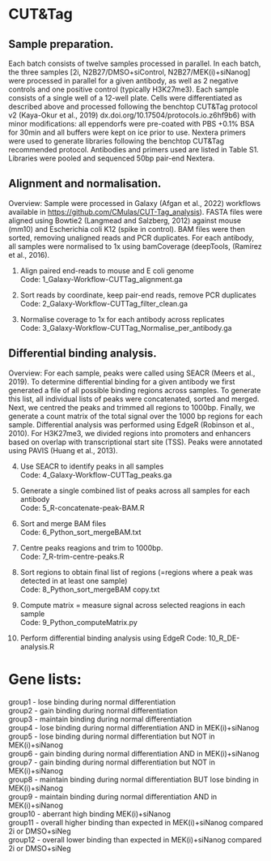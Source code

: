 # CUT&Tag
## Sample preparation.
Each batch consists of twelve samples processed in parallel. In each batch, the three samples [2i, N2B27/DMSO+siControl, N2B27/MEK(i)+siNanog] were processed in parallel for a given antibody, as well as 2 negative controls and one positive control (typically H3K27me3). Each sample consists of a single well of a 12-well plate. Cells were differentiated as described above and processed following the benchtop CUT&Tag protocol v2 (Kaya-Okur et al., 2019) dx.doi.org/10.17504/protocols.io.z6hf9b6) with minor modifications: all eppendorfs were pre-coated with PBS +0.1% BSA for 30min and all buffers were kept on ice prior to use. Nextera primers were used to generate libraries following the benchtop CUT&Tag recommended protocol. Antibodies and primers used are listed in Table S1. Libraries were pooled and sequenced 50bp pair-end Nextera.  

## Alignment and normalisation. 
Overview: Sample were processed in Galaxy (Afgan et al., 2022) workflows available in https://github.com/CMulas/CUT-Tag_analysis). FASTA files were aligned using Bowtie2 (Langmead and Salzberg, 2012) against mouse (mm10) and Escherichia coli K12 (spike in control). BAM files were then sorted, removing unaligned reads and PCR duplicates. For each antibody, all samples were normalised to 1x using bamCoverage (deepTools, (Ramírez et al., 2016).   

1) Align paired end-reads to mouse and E coli genome  
Code: 1_Galaxy-Workflow-CUTTag_alignment.ga  

2) Sort reads by coordinate, keep pair-end reads, remove PCR duplicates  
Code: 2_Galaxy-Workflow-CUTTag_filter_clean.ga  

3) Normalise coverage to 1x for each antibody across replicates  
Code: 3_Galaxy-Workflow-CUTTag_Normalise_per_antibody.ga  

## Differential binding analysis.  
Overview: For each sample, peaks were called using SEACR (Meers et al., 2019). To determine differential binding for a given antibody we first generated a file of all possible binding regions across samples. To generate this list, all individual lists of peaks were concatenated, sorted and merged. Next, we centred the peaks and trimmed all regions to 1000bp. Finally, we generate a count matrix of the total signal over the 1000 bp regions for each sample. Differential analysis was performed using EdgeR (Robinson et al., 2010). For H3K27me3, we divided regions into promoters and enhancers based on overlap with transcriptional start site (TSS). Peaks were annotated using PAVIS (Huang et al., 2013).   

4) Use SEACR to identify peaks in all samples  
Code: 4_Galaxy-Workflow-CUTTag_peaks.ga  

5) Generate a single combined list of peaks across all samples for each antibody  
Code: 5_R-concatenate-peak-BAM.R  

6) Sort and merge BAM files   
Code: 6_Python_sort_mergeBAM.txt  

7) Centre peaks reagions and trim to 1000bp.  
Code: 7_R-trim-centre-peaks.R  

8) Sort regions to obtain final list of regions (=regions where a peak was detected in at least one sample)  
Code: 8_Python_sort_mergeBAM copy.txt  

9) Compute matrix = measure signal across selected reagions in each sample  
Code: 9_Python_computeMatrix.py  

10) Perform differential binding analysis using EdgeR
Code: 10_R_DE-analysis.R   

# Gene lists:  
group1 - lose binding during normal differentiation  
group2 - gain binding during normal differentiation  
group3 - maintain binding during normal differentiation  
group4 - lose binding during normal differentiation AND in MEK(i)+siNanog  
group5 - lose binding during normal differentiation but NOT in  MEK(i)+siNanog  
group6 - gain binding during normal differentiation AND in MEK(i)+siNanog  
group7 - gain binding during normal differentiation but NOT in  MEK(i)+siNanog  
group8 - maintain binding during normal differentiation BUT lose binding in MEK(i)+siNanog  
group9 - maintain binding during normal differentiation AND in MEK(i)+siNanog  
group10 - aberrant high binding MEK(i)+siNanog  
group11 - overall higher binding than expected in  MEK(i)+siNanog compared 2i or DMSO+siNeg  
group12 - overall lower binding than expected in  MEK(i)+siNanog compared 2i or DMSO+siNeg  
